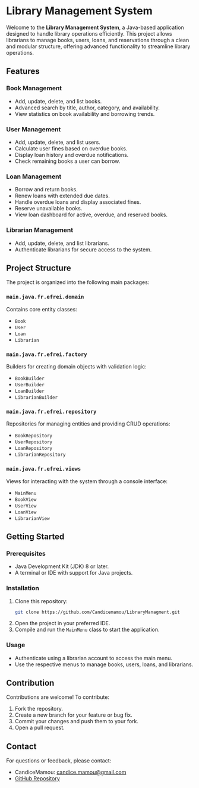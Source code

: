 # Library Management System

Welcome to the **Library Management System**, a Java-based application designed to handle library operations efficiently. This project allows librarians to manage books, users, loans, and reservations through a clean and modular structure, offering advanced functionality to streamline library operations.

## Features

### Book Management
- Add, update, delete, and list books.
- Advanced search by title, author, category, and availability.
- View statistics on book availability and borrowing trends.

### User Management
- Add, update, delete, and list users.
- Calculate user fines based on overdue books.
- Display loan history and overdue notifications.
- Check remaining books a user can borrow.

### Loan Management
- Borrow and return books.
- Renew loans with extended due dates.
- Handle overdue loans and display associated fines.
- Reserve unavailable books.
- View loan dashboard for active, overdue, and reserved books.

### Librarian Management
- Add, update, delete, and list librarians.
- Authenticate librarians for secure access to the system.

## Project Structure
The project is organized into the following main packages:

### `main.java.fr.efrei.domain`
Contains core entity classes:
- `Book`
- `User`
- `Loan`
- `Librarian`

### `main.java.fr.efrei.factory`
Builders for creating domain objects with validation logic:
- `BookBuilder`
- `UserBuilder`
- `LoanBuilder`
- `LibrarianBuilder`

### `main.java.fr.efrei.repository`
Repositories for managing entities and providing CRUD operations:
- `BookRepository`
- `UserRepository`
- `LoanRepository`
- `LibrarianRepository`

### `main.java.fr.efrei.views`
Views for interacting with the system through a console interface:
- `MainMenu`
- `BookView`
- `UserView`
- `LoanView`
- `LibrarianView`

## Getting Started

### Prerequisites
- Java Development Kit (JDK) 8 or later.
- A terminal or IDE with support for Java projects.

### Installation
1. Clone this repository:
   ```bash
   git clone https://github.com/Candicemamou/LibraryManagment.git
   ```
2. Open the project in your preferred IDE.
3. Compile and run the `MainMenu` class to start the application.

### Usage
- Authenticate using a librarian account to access the main menu.
- Use the respective menus to manage books, users, loans, and librarians.

## Contribution
Contributions are welcome! To contribute:
1. Fork the repository.
2. Create a new branch for your feature or bug fix.
3. Commit your changes and push them to your fork.
4. Open a pull request.

## Contact
For questions or feedback, please contact:
- CandiceMamou: [candice.mamou@gmail.com](mailto:candice.mamou@gmail.com)
- [GitHub Repository](https://github.com/Candicemamou/LibraryManagment.git)
